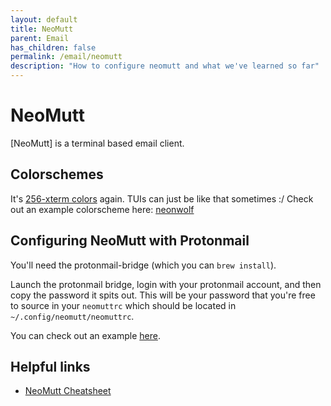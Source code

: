 ```yaml
---
layout: default
title: NeoMutt
parent: Email
has_children: false
permalink: /email/neomutt
description: "How to configure neomutt and what we've learned so far"
---
```


# NeoMutt
[NeoMutt] is a terminal based email client.

## Colorschemes
It's [256-xterm colors] again. TUIs can just be like that sometimes :/
Check out an example colorscheme here: [neonwolf]

## Configuring NeoMutt with Protonmail
You'll need the protonmail-bridge (which you can `brew install`).

Launch the protonmail bridge, login with your protonmail account, and then copy
the password it spits out. This will be your password that you're free to source
in your `neomuttrc` which should be located in `~/.config/neomutt/neomuttrc`.

You can check out an example [here](https://github.com/jessebot/dot_files/blob/main/.config/neomutt/neomuttrc).

## Helpful links
- [NeoMutt Cheatsheet](https://cheatsheets.stephane.plus/productivity/neomutt/)


[256-xterm colors]: (https://www.ditig.com/256-colors-cheat-sheet)
[neonwolf]: https://gitlab.com/h3xx/mutt-colors-neonwolf
